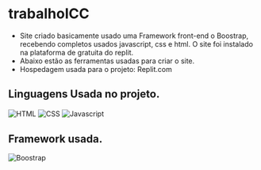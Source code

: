 # trabalhoICC
 - Site criado basicamente usado uma Framework front-end  o Boostrap, recebendo completos usados javascript, css e html. O site foi instalado na plataforma de gratuita do replit.
 - Abaixo estão as ferramentas usadas para criar o site.
 - Hospedagem usada para o projeto: Replit.com
## Linguagens Usada no projeto.
<div style="display: inline_block">
  <img align="center" alt="HTML" height="auto" width="auto" src="https://img.shields.io/badge/HTML5-E34F26?style=for-the-badge&logo=html5&logoColor=white">
  <img align="center" alt="CSS" height="auto" width="auto" src="https://img.shields.io/badge/CSS3-1572B6?style=for-the-badge&logo=css3&logoColor=white">
  <img align="center" alt="Javascript" height="auto" width="auto" src="https://img.shields.io/badge/JavaScript-323330?style=for-the-badge&logo=javascript&logoColor=F7DF1E">
</div>
 
 ## Framework usada.
<div style="display: inline_block">
  <img align="center" alt="Boostrap" height="auto" width="auto" src="https://img.shields.io/badge/Bootstrap-563D7C?style=for-the-badge&logo=bootstrap&logoColor=white">
</div>
